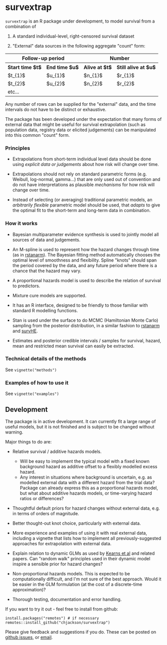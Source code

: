 # survextrap 

`survextrap` is an R package under development, to model survival from a combination of 

1. A standard individual-level, right-censored survival dataset

2. "External" data sources in the following aggregate "count" form:

<table> 
<tr>
<th colspan="2">Follow-up period </th>
<th colspan="2">Number</th>
</tr> 
<tr><th>Start time $t$</th><th>End time $u$</th><th>Alive at $t$</th><th>Still alive at $u$</th></tr>

<tr>
<td> $t_{1}$ </td>
<td> $u_{1}$ </td>
<td> $n_{1}$ </td>
<td> $r_{1}$ </td>
</tr>

<tr>
<td> $t_{2}$ </td>
<td> $u_{2}$ </td>
<td> $n_{2}$ </td>
<td> $r_{2}$ </td>
</tr>

<tr>
<td>etc...</td>
<td></td>
<td></td>
<td></td>

</tr>

</table>

Any number of rows can be supplied for the "external" data, and the time intervals do not have to be distinct or exhaustive. 

The package has been developed under the expectation that many forms of external data that might be useful for survival extrapolation (such as population data, registry data or elicited judgements) can be manipulated into this common "count" form.

### Principles

* Extrapolations from short-term individual level data should be done using _explicit data or judgements_ about how risk will change over time. 

* Extrapolations should not rely on standard parametric forms (e.g. Weibull, log-normal, gamma...) that are only used out of convention and do not have interpretations as plausible _mechanisms_ for how risk will change over time.

* Instead of selecting (or averaging) traditional parametric models, an _arbitrarily flexible_ parametric model should be used, that _adapts_ to give the optimal fit to the short-term and long-term data in combination.


### How it works 

* Bayesian multiparameter evidence synthesis is used to jointly model all sources of data and judgements.

* An M-spline is used to represent how the hazard changes through time (as in [rstanarm](https://arxiv.org/abs/2002.09633)).  The Bayesian fitting method automatically chooses the optimal level of smoothness and flexibility.  Spline "knots" should span the period covered by the data, and any future period where there is a chance that the hazard may vary.

* A proportional hazards model is used to describe the relation of survival to predictors. 

* Mixture cure models are supported.

* It has an R interface, designed to be friendly to those familiar with standard R modelling functions.

* Stan is used under the surface to do MCMC (Hamiltonian Monte Carlo) sampling from the posterior distribution, in a similar fashion to [rstanarm](https://mc-stan.org/rstanarm/) and [survHE](https://CRAN.R-project.org/package=survHE). 

* Estimates and posterior credible intervals / samples for survival, hazard, mean and restricted mean survival can easily be extracted.


### Technical details of the methods

See `vignette("methods")`


### Examples of how to use it 

See `vignette("examples")`


## Development 

The package is in active development.  It can currently fit a large range of useful models, but it is not finished and is subject to be changed without warning.

Major things to do are:

* Relative survival / additive hazards models.
	- Will be easy to implement the typical model with a fixed known background hazard as additive offset to a flexibly modelled excess hazard.
	- Any interest in situations where background is uncertain, e.g. as modelled external data with a different hazard from the trial data?  Package can already express this as a proportional hazards model, but what about additive hazards models, or time-varying hazard ratios or differences?

* Thoughtful default priors for hazard changes without external data, e.g. in terms of orders of magnitude.

* Better thought-out knot choice, particularly with external data.

* More experience and examples of using it with real external data, including a vignette that lists how to implement all previously-suggested approaches for extrapolation with external data.

* Explain relation to dynamic GLMs as used by [Kearns et al](https://doi.org/10.1177%2F0272989X19873661) and related papers. Can "random walk" principles used in their dynamic model inspire a sensible prior for hazard changes?

* Non-proportional hazards models.  This is expected to be computationally difficult, and I'm not sure of the best approach.  Would it be easier in the GLM formulation (at the cost of a discrete-time approximation)?

* Thorough testing, documentation and error handling.

If you want to try it out - feel free to install from github:

```{r}
install.packages("remotes") # if necessary 
remotes::install_github("chjackson/survextrap")
```

Please give feedback and suggestions if you do.  These can be posted on [github issues](https://github.com/chjackson/survextrap/issues), or [email](mailto:chris.jackson@mrc-bsu.cam.ac.uk).
